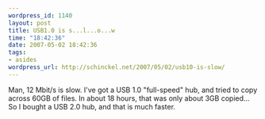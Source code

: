 ```yaml
--- 
wordpress_id: 1140
layout: post
title: USB1.0 is s...l...o...w
time: "18:42:36"
date: 2007-05-02 18:42:36
tags: 
- asides
wordpress_url: http://schinckel.net/2007/05/02/usb10-is-slow/
---
```

Man, 12 Mbit/s is slow. I've got a USB 1.0 "full-speed" hub, and tried to copy across 60GB of files. In about 18 hours, that was only about 3GB copied... So I bought a USB 2.0 hub, and that is much faster. 
